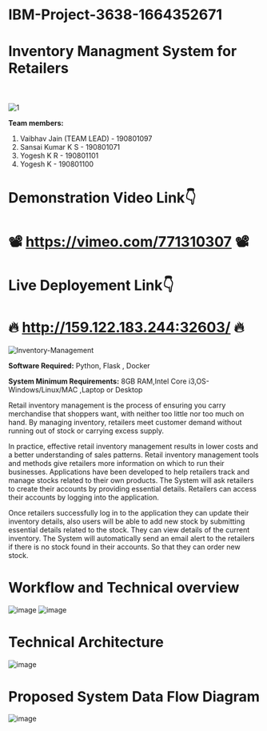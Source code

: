 # IBM-Project-3638-1664352671
# Inventory Managment System for Retailers
<br><br>
![1](https://user-images.githubusercontent.com/82175956/225970314-f3dd8e2d-5d3d-4829-bb48-1dc08e2fd7d3.jpg)


**Team members:**
1. Vaibhav Jain (TEAM LEAD)  - 190801097
2. Sansai Kumar K S     - 190801071
3. Yogesh K R - 190801101
4. Yogesh K    - 190801100

# Demonstration Video Link👇

# 📽️ https://vimeo.com/771310307 📽️

# Live Deployement Link👇

# 🔥 http://159.122.183.244:32603/ 🔥

![Inventory-Management](https://user-images.githubusercontent.com/82175956/202244478-24a9d42d-1656-4f43-b65e-aa01318c0df2.jpg)

<b>Software Required:</b>
Python, Flask , Docker

<b>System Minimum Requirements:</b>
8GB RAM,Intel Core i3,OS-Windows/Linux/MAC ,Laptop or Desktop

Retail inventory management is the process of ensuring you carry merchandise that shoppers want, with neither too little nor too much on hand. By managing inventory, retailers meet customer demand without running out of stock or carrying excess supply.

In practice, effective retail inventory management results in lower costs and a better understanding of sales patterns. Retail inventory management tools and methods give retailers more information on which to run their businesses. Applications have been developed to help retailers track and manage stocks related to their own products. The System will ask retailers to create their accounts by providing essential details. Retailers can access their accounts by logging into the application.

Once retailers successfully log in to the application they can update their inventory details, also users will be able to add new stock by submitting essential details related to the stock. They can view details of the current inventory. The System will automatically send an email alert to the retailers if there is no stock found in their accounts. So that they can order new stock.

# Workflow and Technical overview

![image](https://user-images.githubusercontent.com/113575444/201771505-bcb995f2-8462-4452-9027-b4345c652176.png)
![image](https://user-images.githubusercontent.com/113575444/201771529-45b32672-6ce7-447e-b7c3-dd06b1a7ef85.png)


# Technical Architecture
![image](https://user-images.githubusercontent.com/66524865/190607263-e79215b0-7a7c-4476-84d7-239369d92b4d.png)

# Proposed System Data Flow Diagram
![image](https://user-images.githubusercontent.com/66524865/201616028-aa550c83-b69d-4ad4-b6a6-af2381b08bea.png)




